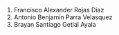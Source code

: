 1. Francisco Alexander Rojas Diaz
2. Antonio Benjamin Parra Velasquez
5. Brayan Santiago Getial Ayala
